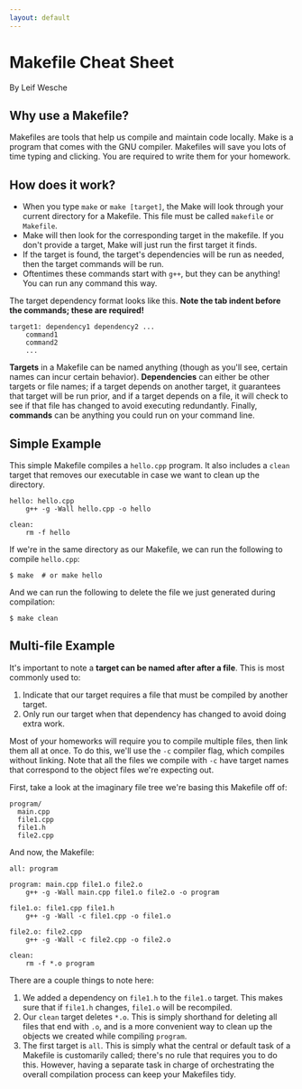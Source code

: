 ```yaml
---
layout: default
---
```


# Makefile Cheat Sheet

By Leif Wesche

## Why use a Makefile?

Makefiles are tools that help us compile and maintain code locally.
Make is a program that comes with the GNU compiler.
Makefiles will save you lots of time typing and clicking. 
You are required to write them for your homework. 

## How does it work?
 
- When you type `make` or `make [target]`, the Make will look through your current directory for a Makefile.
  This file must be called `makefile` or `Makefile`.
- Make will then look for the corresponding target in the makefile.
  If you don't provide a target, Make will just run the first target it finds.
- If the target is found, the target's dependencies will be run as needed, then the target commands will be run. 
- Oftentimes these commands start with `g++`, but they can be anything!
  You can run any command this way.
  
The target dependency format looks like this. 
**Note the tab indent before the commands; these are required!**
  
```
target1: dependency1 dependency2 ...
	command1
	command2
	...
```

**Targets** in a Makefile can be named anything (though as you'll see, certain names can incur certain behavior).
**Dependencies** can either be other targets or file names; if a target depends on another target, it guarantees that target will be run prior, and if a target depends on a file, it will check to see if that file has changed to avoid executing redundantly.
Finally, **commands** can be anything you could run on your command line.

## Simple Example

This simple Makefile compiles a `hello.cpp` program.
It also includes a `clean` target that removes our executable in case we want to clean up the directory.

```
hello: hello.cpp
	g++ -g -Wall hello.cpp -o hello

clean:
	rm -f hello
```

If we're in the same directory as our Makefile, we can run the following to compile `hello.cpp`:

```
$ make  # or make hello
```

And we can run the following to delete the file we just generated during compilation:

```
$ make clean
```

## Multi-file Example

It's important to note a **target can be named after after a file**.
This is most commonly used to:

1. Indicate that our target requires a file that must be compiled by another target.
2. Only run our target when that dependency has changed to avoid doing extra work.

Most of your homeworks will require you to compile multiple files, then link them all at once.
To do this, we'll use the `-c` compiler flag, which compiles without linking.
Note that all the files we compile with `-c` have target names that correspond to the object files we're expecting out.

First, take a look at the imaginary file tree we're basing this Makefile off of:

```
program/
  main.cpp
  file1.cpp
  file1.h
  file2.cpp
```

And now, the Makefile:

```
all: program

program: main.cpp file1.o file2.o
	g++ -g -Wall main.cpp file1.o file2.o -o program

file1.o: file1.cpp file1.h
	g++ -g -Wall -c file1.cpp -o file1.o

file2.o: file2.cpp
	g++ -g -Wall -c file2.cpp -o file2.o

clean:
	rm -f *.o program
```

There are a couple things to note here:

1. We added a dependency on `file1.h` to the `file1.o` target.
   This makes sure that if `file1.h` changes, `file1.o` will be recompiled.
2. Our `clean` target deletes `*.o`. 
   This is simply shorthand for deleting all files that end with `.o`, and is a more convenient way to clean up the objects we created while compiling `program`.
3. The first target is `all`.
   This is simply what the central or default task of a Makefile is customarily called; there's no rule that requires you to do this.
   However, having a separate task in charge of orchestrating the overall compilation process can keep your Makefiles tidy.

